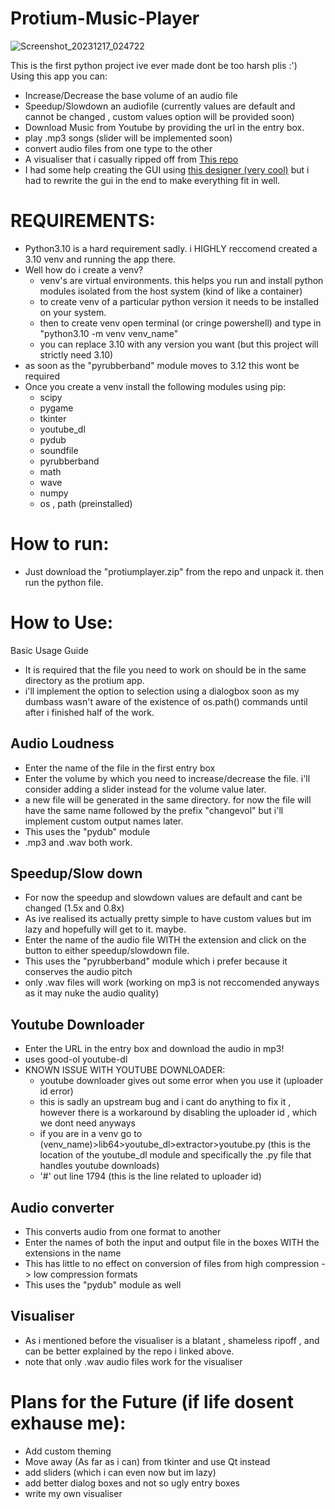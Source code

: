 # Protium-Music-Player
![Screenshot_20231217_024722](https://github.com/imdans/Protium-Music-Player/assets/150439350/1aa3a8ef-7c6a-4edb-afe5-83b3747866ed)

This is the first python project ive ever made dont be too harsh plis :') </br>
Using this app you can:
* Increase/Decrease the base volume of an audio file
* Speedup/Slowdown an audiofile (currently values are default and cannot be changed , custom values option will be provided soon)
* Download Music from Youtube by providing the url in the entry box.
* play .mp3 songs (slider will be implemented soon)
* convert audio files from one type to the other
* A visualiser that i casually ripped off from [This repo](https://github.com/pureforwhite/AudioVisualizer)
* I had some help creating the GUI using [this designer (very cool)](https://github.com/ParthJadhav/Tkinter-Designer) but i had to rewrite the gui in the end to make everything fit in well.

# REQUIREMENTS:
* Python3.10 is a hard requirement sadly. i HIGHLY reccomend created a 3.10 venv and running the app there.
* Well how do i create a venv?
  * venv's are virtual environments. this helps you run and install python modules isolated from the host system (kind of like a container)
  * to create venv of a particular python version it needs to be installed on your system.
  * then to create venv open terminal (or cringe powershell) and type in "python3.10 -m venv venv_name"
  * you can replace 3.10 with any version you want (but this project will strictly need 3.10)
*  as soon as the "pyrubberband" module moves to 3.12 this wont be required
* Once you create a venv install the following modules using pip:
  * scipy
  * pygame
  * tkinter
  * youtube_dl
  * pydub
  * soundfile
  * pyrubberband
  * math
  * wave
  * numpy
  * os , path (preinstalled)
 # How to run:
 * Just download the "protiumplayer.zip" from the repo and unpack it. then run the python file.
# How to Use:
Basic Usage Guide
* It is required that the file you need to work on should be in the same directory as the protium app.
* i'll implement the option to selection using a dialogbox soon as my dumbass wasn't aware of the existence of os.path() commands until after i finished half of the work.
## Audio Loudness ##
* Enter the name of the file in the first entry box
* Enter the volume by which you need to increase/decrease the file. i'll consider adding a slider instead for the volume value later.
* a new file will be generated in the same directory. for now the file will have the same name followed by the prefix "changevol" but i'll implement custom output names later.
* This uses the "pydub" module
* .mp3 and .wav both work.
## Speedup/Slow down ##
* For now the speedup and slowdown values are default and cant be changed (1.5x and 0.8x)
* As ive realised its actually pretty simple to have custom values but im lazy and hopefully will get to it. maybe.
* Enter the name of the audio file WITH the extension and click on the button to either speedup/slowdown file.
* This uses the "pyrubberband" module which i prefer because it conserves the audio pitch
* only .wav files will work (working on mp3 is not reccomended anyways as it may nuke the audio quality)
## Youtube Downloader ##
* Enter the URL in the entry box and download the audio in mp3!
* uses good-ol youtube-dl
* KNOWN ISSUE WITH YOUTUBE DOWNLOADER:
    * youtube downloader gives out some error when you use it (uploader id error)
    * this is sadly an upstream bug and i cant do anything to fix it , however there is a workaround by disabling the uploader id , which we dont need anyways
    * if you are in a venv go to (venv_name)>lib64>youtube_dl>extractor>youtube.py (this is the location of the youtube_dl module and specifically the .py file that handles youtube downloads)
    * '#' out line 1794 (this is the line related to uploader id)
## Audio converter ##
* This converts audio from one format to another
* Enter the names of both the input and output file in the boxes WITH the extensions in the name
* This has little to no effect on conversion of files from high compression -> low compression formats
* This uses the "pydub" module as well
## Visualiser ##
* As i mentioned before the visualiser is a blatant , shameless ripoff , and can be better explained by the repo i linked above.
* note that only .wav audio files work for the visualiser

# Plans for the Future (if life dosent exhause me):
* Add custom theming
* Move away (As far as i can) from tkinter and use Qt instead
* add sliders (which i can even now but im lazy)
* add better dialog boxes and not so ugly entry boxes
* write my own visualiser
  
